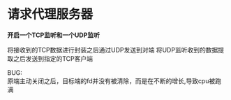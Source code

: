 # 请求代理服务器

**开启一个TCP监听和一个UDP监听**

将接收到的TCP数据进行封装之后通过UDP发送到对端
将UDP监听收到的数据提取之后发送到指定的TCP客户端


BUG:	
	原端主动关闭之后，目标端的fd并没有被清除，而是在不断的增长,导致cpu被跑满
	
